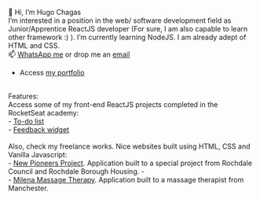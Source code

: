👋 Hi, I’m Hugo Chagas
</br>
I’m interested in a position in the web/ software development field as Junior/Apprentice ReactJS developer (For sure, I am also capable to learn other framework :) ). I’m currently learning NodeJS. I am already adept of HTML and CSS.
</br>
📫 <a href='https://wa.me/447450599950'>WhatsApp me</a> or drop me an <a href='mailto:hugochagasuk@gmail.com'>email</a>
</br>
- Access <a href='https://h-chagas.github.io/hugo-portfolio/'>my portfolio</a>
</br>
Features:
</br>
Access some of my front-end ReactJS projects completed in the RocketSeat academy:
</br>
-  <a href="https://github.com/h-chagas/to-do-list-react-ignite-challenge-01" target='_blank'>To-do list</a>
</br>
-  <a href="https://feedback-widget-wine.vercel.app/" target='_blank'>Feedback widget</a>
</br>
</br>
Also, check my freelance works. Nice websites built using HTML, CSS and Vanilla Javascript:
</br>
- <a href='https://www.newpioneersproject.co.uk/' target='_blank'>New Pioneers Project</a>. Application built to a special project from Rochdale Council and Rochdale Borough Housing.
- </br>
- <a href='https://milenamassagetherapy.co.uk/' target='_blank'>Milena Massage Therapy</a>. Application built to a massage therapist from Manchester.

<!---
h-chagas/h-chagas is a ✨ special ✨ repository because its `README.md` (this file) appears on your GitHub profile.
You can click the Preview link to take a look at your changes.
--->
